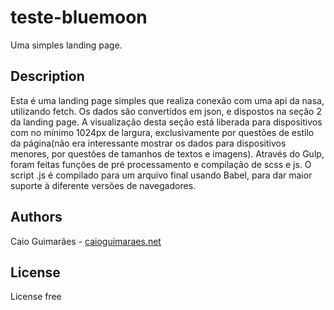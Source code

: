 # teste-bluemoon

Uma simples landing page.

## Description

Esta é uma landing page simples que realiza conexão com uma api da nasa, utilizando fetch. Os dados são convertidos em json, e dispostos na seção 2 da landing page. A visualização desta seção está liberada para dispositivos com no mínimo 1024px de largura, exclusivamente por questões de estilo da página(não era interessante mostrar os dados para dispositivos menores, por questões de tamanhos de textos e imagens). Através do Gulp, foram feitas funções de pré processamento e compilação de scss e js. O script .js é compilado para um arquivo final usando Babel, para dar maior suporte à diferente versões de navegadores.

## Authors

Caio Guimarães - [caioguimaraes.net](https://caioguimaraes.net)

## License

License free
